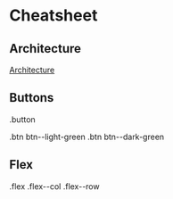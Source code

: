 # Cheatsheet

## Architecture

[Architecture](https://www.learnhowtoprogram.com/user-interfaces/building-layouts-preprocessors/7-1-sass-architecture)

## Buttons

.button

.btn btn--light-green
.btn btn--dark-green

## Flex

.flex
.flex--col
.flex--row
